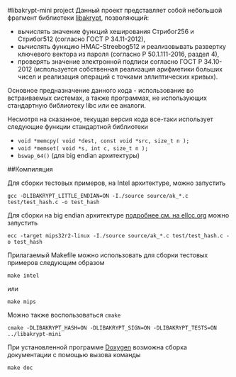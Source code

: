 #libakrypt-mini project
Данный проект представляет собой небольшой фрагмент библиотеки [libakrypt](https://github.com/axelkenzo/libakrypt-0.x),
позволяющий:

 - вычислять значение функций хеширования Стрибог256 и Стрибог512 (согласно ГОСТ Р 34.11-2012),
 - вычислять функцию HMAC-Streebog512 
   и реализовывать развертку ключевого вектора из пароля (согласно Р 50.1.111-2016, раздел 4),
 - проверять значение электронной подписи согласно ГОСТ Р 34.10-2012
   (используется собственная реализация арифметики больших чисел и реализация операций с точками эллиптических кривых).

Основное предназначение данного кода - использование во встраиваемых системах, а также
программах, не использующих стандартную библиотеку libc или ее аналоги.

Несмотря на сказанное,
текущая версия кода все-таки использует следующие функции стандартной библиотеки

 * `void *memcpy( void *dest, const void *src, size_t n );`
 * `void *memset( void *s, int c, size_t n );`
 * `bswap_64()` (для big endian архитектуры)


##Компиляция

Для сборки тестовых примеров, на Intel архитектуре, можно запустить

    gcc -DLIBAKRYPT_LITTLE_ENDIAN=ON -I./source source/ak_*.c test/test_hash.c -o test_hash

Для сборки на big endian архитектуре [подробнее см. на  ellcc.org](http://ellcc.org) можно запустить

    ecc -target mips32r2-linux -I./source source/ak_*.c test/test_hash.c -o test_hash

Прилагаемый Makefile можно использовать для сборки тестовых примеров следующим образом

    make intel

или

    make mips


Можно также воспользоваться `cmake`

    cmake -DLIBAKRYPT_HASH=ON -DLIBAKRYPT_SIGN=ON -DLIBAKRYPT_TESTS=ON ../libakrypt-mini

При установленной программе [Doxygen](http://www.doxygen.nl/) возможна сборка документации с помощью
вызова команды

    make doc


